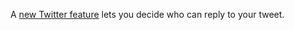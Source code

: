 A <a href="http://scripting.com/images/2020/08/11/newTwitterFeature.png">new Twitter feature</a> lets you decide who can reply to your tweet. 
